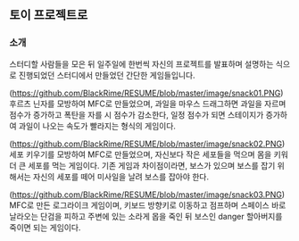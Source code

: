 ## 토이 프로젝트로

### 소개
스터디할 사람들을 모은 뒤 일주일에 한번씩 자신의 프로젝트를 발표하며 설명하는
식으로 진행되었던 스터디에서 만들었던 간단한 게임들입니다.

(https://github.com/BlackRime/RESUME/blob/master/image/snack01.PNG)
후르츠 닌자를 모방하여 MFC로 만들었으며, 과일을 마우스 드래그하면
과일을 자르며 점수가 증가하고 폭탄을 자를 시 점수가 감소한다,
일정 점수가 되면 스테이지가 증가하여 과일이 나오는 속도가 빨라지는 형식의 게임이다.

(https://github.com/BlackRime/RESUME/blob/master/image/snack02.PNG)
세포 키우기를 모방하여 MFC로 만들었으며, 자신보다 작은 세포들을 먹으며 몸을 키워
더 큰 세포를 먹는 게임이다. 기존 게임과 차이점이라면, 보스가 있으며 보스를 잡기 위해서는
자신의 세포를 떼어 미사일을 날려 보스를 잡아야 한다.

(https://github.com/BlackRime/RESUME/blob/master/image/snack03.PNG)
MFC로 만든 로그라이크 게임이며, 키보드 방향키로 이동하고 점프하며 스페이스 바로
날라오는 단검을 피하고 주변에 있는 소라게 몹을 죽인 뒤 보스인 danger 할아버지를 죽이면 되는 게임이다.
